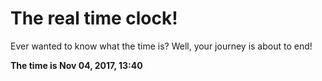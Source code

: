 # The real time clock!

Ever wanted to know what the time is? Well, your journey is about to end!

**The time is Nov 04, 2017, 13:40**